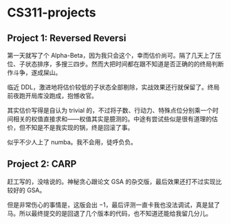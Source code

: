 # CS311-projects

## Project 1: Reversed Reversi

第一天就写了个 Alpha-Beta，因为我只会这个，幸而估价尚可。隔了几天上了压位、子状态排序，多搜三四步。然而大把时间都在跟不知道是否正确的的终局判断作斗争，遂成屎山。

临近 DDL，激进地将估价较低的子状态全部剔除，实战效果还行就保留了。终局前夜跑开局库没跑成，抱憾收官。

其实估价写得是自认为 trivial 的，不过将子数、行动力、特殊点位分别乘一个时间相关的权值直接求和——权值其实是臆测的。中途有尝试些似是很有道理的估价，但不知是不是我实现的锅，终是回滚了事。

似乎不少人上了 numba。我不会用，徒呼负负。

## Project 2: CARP

赶工写的，没啥说的。神秘贪心跟论文 GSA 的杂交版，最后效果还打不过实现比较好的 GSA。

但是非常伤心的事情是，这版会出 $-1$，最后评测一直卡我也没法调试，真是鼠了马。所以最终提交的是回退了几个版本的代码，也不知道还能给我留几分儿。
